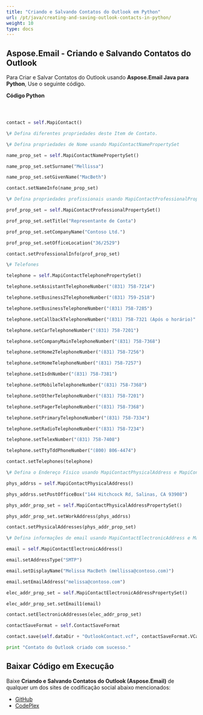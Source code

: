 ```yaml
---
title: "Criando e Salvando Contatos do Outlook em Python"
url: /pt/java/creating-and-saving-outlook-contacts-in-python/
weight: 10
type: docs
---
```


## **Aspose.Email - Criando e Salvando Contatos do Outlook**
Para Criar e Salvar Contatos do Outlook usando **Aspose.Email Java para Python**, Use o seguinte código.

**Código Python**

```python



contact = self.MapiContact()

\# Defina diferentes propriedades deste Item de Contato.

\# Defina propriedades de Nome usando MapiContactNamePropertySet

name_prop_set = self.MapiContactNamePropertySet()

name_prop_set.setSurname("Mellissa")

name_prop_set.setGivenName("MacBeth")

contact.setNameInfo(name_prop_set)

\# Defina propriedades profissionais usando MapiContactProfessionalPropertySet

prof_prop_set = self.MapiContactProfessionalPropertySet()

prof_prop_set.setTitle("Representante de Conta")

prof_prop_set.setCompanyName("Contoso Ltd.")

prof_prop_set.setOfficeLocation("36/2529")

contact.setProfessionalInfo(prof_prop_set)

\# Telefones

telephone = self.MapiContactTelephonePropertySet()

telephone.setAssistantTelephoneNumber("(831) 758-7214")

telephone.setBusiness2TelephoneNumber("(831) 759-2518")

telephone.setBusinessTelephoneNumber("(831) 758-7285")

telephone.setCallbackTelephoneNumber("(831) 758-7321 (Após o horário)"

telephone.setCarTelephoneNumber("(831) 758-7201")

telephone.setCompanyMainTelephoneNumber("(831) 758-7368")

telephone.setHome2TelephoneNumber("(831) 758-7256")

telephone.setHomeTelephoneNumber("(831) 758-7257")

telephone.setIsdnNumber("(831) 758-7381")

telephone.setMobileTelephoneNumber("(831) 758-7368")

telephone.setOtherTelephoneNumber("(831) 758-7201")

telephone.setPagerTelephoneNumber("(831) 758-7368")

telephone.setPrimaryTelephoneNumber("(831) 758-7334")

telephone.setRadioTelephoneNumber("(831) 758-7234")

telephone.setTelexNumber("(831) 758-7408")

telephone.setTtyTddPhoneNumber("(800) 806-4474")

contact.setTelephones(telephone)

\# Defina o Endereço Físico usando MapiContactPhysicalAddress e MapiContactPhysicalAddressPropertySet

phys_addrss = self.MapiContactPhysicalAddress()

phys_addrss.setPostOfficeBox("144 Hitchcock Rd, Salinas, CA 93908")

phys_addr_prop_set = self.MapiContactPhysicalAddressPropertySet()

phys_addr_prop_set.setWorkAddress(phys_addrss)

contact.setPhysicalAddresses(phys_addr_prop_set)

\# Defina informações de email usando MapiContactElectronicAddress e MapiContactElectronicAddressPropertySet

email = self.MapiContactElectronicAddress()

email.setAddressType("SMTP")

email.setDisplayName("Melissa MacBeth (mellissa@contoso.com)")

email.setEmailAddress("melissa@contoso.com")

elec_addr_prop_set = self.MapiContactElectronicAddressPropertySet()

elec_addr_prop_set.setEmail1(email)

contact.setElectronicAddresses(elec_addr_prop_set)

contactSaveFormat = self.ContactSaveFormat

contact.save(self.dataDir + "OutlookContact.vcf", contactSaveFormat.VCard)

print "Contato do Outlook criado com sucesso."

```
## **Baixar Código em Execução**
Baixe **Criando e Salvando Contatos do Outlook (Aspose.Email)** de qualquer um dos sites de codificação social abaixo mencionados:

- [GitHub](https://github.com/aspose-email/Aspose.Email-for-Java/releases/tag/Aspose.Email_Java_for_Python-v1.0)
- [CodePlex](http://asposeemailjavapython.codeplex.com/releases/)
